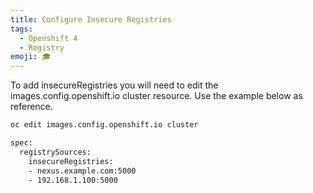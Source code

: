 ```yaml
---
title: Configure Insecure Registries
tags:
  - Openshift 4
  - Registry
emoji: 🎓
---
```


To add insecureRegistries you will need to edit the images.config.openshift.io cluster resource. Use the example below as reference.

```bash
oc edit images.config.openshift.io cluster

spec:
  registrySources:
    insecureRegistries:
    - nexus.example.com:5000
    - 192.168.1.100:5000
```
